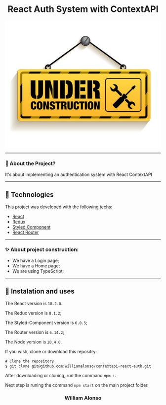 <h1 align="center">
  React Auth System with ContextAPI
</h1>

<div align="center">
  <img src="/public/const.jpg" alt"under construction" title="under construction" width="600" />
</div>

---




### 🤔 About the Project?

It's about implementing an authentication system with React ContextAPI

---

## 🚀 Technologies

This project was developed with the following techs:

- [React](https://react.dev/)
- [Redux](https://react-redux.js.org/)
- [Styled Component](https://styled-components.com/)
- [React Router](https://reactrouter.com/en/main)

---

### ✨ About project construction:

- We have a Login page;
- We have a Home page;
- We are using TypeScript;

---

## 🙅 Instalation and uses

The React version is `18.2.0`.

The Redux version is `8.1.2`;

The Styled-Component version is `6.0.5`;

The Router version is `6.14.2`;

The Node version is `20.4.0`.

If you wish, clone or download this repositry:

```
# Clone the repository
$ git clone git@github.com:williamalonso/contextapi-react-auth.git
```

After downloading or cloning, run the command `npm i`.

Next step is runing the command `npm start` on the main project folder.

<h3 align="center">William Alonso</h3>
